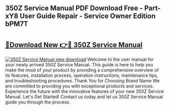 ## 350Z Service Manual PDF Download Free - Part-xY8 User Guide Repair - Service Owner Edition bPM7T

# <h2><a href="http://bc36856.oget.top/?id=350Z+Service+Manual">🔗Download New 👉🔴 350Z Service Manual</a></h2>

[![350Z Service Manual new download](https://i.imgur.com/5g1atiW.png)](http://bc36856.oget.top/?id=350Z+Service+Manual)
Welcome to the user manual for your newly arrived 350Z Service Manual. This guide is here to help you make the most of your product by providing a comprehensive overview of its features, installation process, operation instructions, maintenance tips, and troubleshooting procedures. Thank You for Choosing Brand Name We are committed to providing you with exceptional products and services. Experience the future with the innovative features of your new 350Z Service Manual. Let's Get Started! Contact us today and let us 350Z Service Manual guide you through the process.
